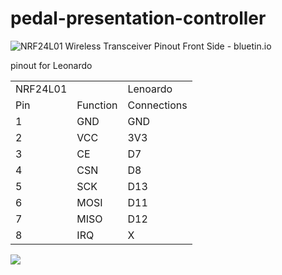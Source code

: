 # pedal-presentation-controller

![NRF24L01 Wireless Transceiver Pinout Front Side - bluetin.io](https://www.bluetin.io/wp-content/uploads/2017/08/nrf24l01-wireless-transceivers-pinout-front.jpg)

pinout for Leonardo

|          |          |             |
| -------- | -------- | ----------- |
| NRF24L01 |          | Lenoardo    |
| Pin      | Function | Connections |
| 1        | GND      | GND         |
| 2        | VCC      | 3V3         |
| 3        | CE       | D7          |
| 4        | CSN      | D8          |
| 5        | SCK      | D13         |
| 6        | MOSI     | D11         |
| 7        | MISO     | D12         |
| 8        | IRQ      | X           |



![](/home/szilard/.config/marktext/images/2022-04-30-21-43-39-image.png)